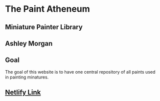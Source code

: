 # The Paint Atheneum

## Miniature Painter Library

## Ashley Morgan

## Goal

The goal of this website is to have one central repository of all paints used in painting minatures.

## [Netlify Link](https://the-paint-atheneum.netlify.app/)